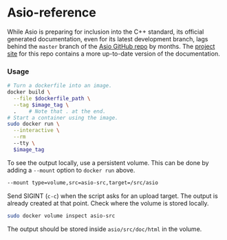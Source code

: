 Asio-reference
==============

While Asio is preparing for inclusion into the C++ standard,
  its official generated documentation,
  even for its latest development branch,
  lags behind the `master` branch of the [Asio GitHub repo][] by months.
The [project site][Asio-reference] for this repo
  contains a more up-to-date version of the documentation.

### Usage

```sh
# Turn a dockerfile into an image.
docker build \
  --file $dockerfile_path \
  --tag $image_tag \
  .    # Note that . at the end.
# Start a container using the image.
sudo docker run \
  --interactive \
  --rm
  --tty \
  $image_tag
```

To see the output locally, use a persistent volume.
This can be done by adding a `--mount` option to `docker run` above.

```sh
--mount type=volume,src=asio-src,target=/src/asio
```

Send SIGINT (`c-c`) when the script asks for an upload target.
The output is already created at that point.
Check where the volume is stored locally.

```sh
sudo docker volume inspect asio-src
```

The output should be stored inside `asio/src/doc/html` in the volume.

[Asio GitHub repo]: https://github.com/chriskohlhoff/asio/
[Asio-reference]: https://BoniLindsley.github.io/asio-reference
